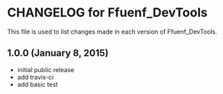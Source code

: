 # CHANGELOG for Ffuenf_DevTools

This file is used to list changes made in each version of Ffuenf_DevTools.

## 1.0.0 (January 8, 2015)

* initial public release
* add travis-ci
* add basic test
